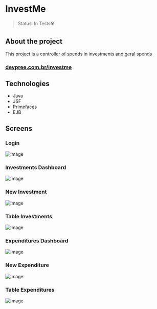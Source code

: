# InvestMe 

> Status: In Tests☢️

## About the project
This project is a controller of spends in investments and geral spends

### <a href="http://www.devpree.com.br/investme" target="_blank">devpree.com.br/investme</a>

## Technologies

+ Java
+ JSF
+ Primefaces
+ EJB

## Screens

### Login
![image](https://user-images.githubusercontent.com/84943777/210155482-8c224ae1-7d3e-4b6c-89bb-c1f7f015ac27.png)

### Investments Dashboard
![image](https://user-images.githubusercontent.com/84943777/210155513-1bf8256e-f25a-4055-9045-aa54c4cfb62e.png)

### New Investment
![image](https://user-images.githubusercontent.com/84943777/210155526-ef0b31ef-f2ad-4076-88f8-9bbc04197373.png)

### Table Investments
![image](https://user-images.githubusercontent.com/84943777/210155540-366dfb39-8528-408e-9678-b5fed1ef3008.png)

### Expenditures Dashboard
![image](https://user-images.githubusercontent.com/84943777/210155564-d596f1c5-6388-42fc-ad32-ed8fc833d505.png)

### New Expenditure
![image](https://user-images.githubusercontent.com/84943777/210155574-f32d3c28-0594-47e1-b8b7-490d90019fe6.png)

### Table Expenditures
![image](https://user-images.githubusercontent.com/84943777/210155587-d8895cab-b5ff-4d4b-8996-1522eab12131.png)

